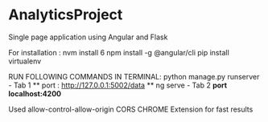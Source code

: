 # AnalyticsProject
Single page application  using Angular and Flask

For installation :
nvm install 6
npm install -g @angular/cli
pip install virtualenv


RUN FOLLOWING COMMANDS IN TERMINAL:
python manage.py runserver - Tab 1 ** port : http://127.0.0.1:5002/data **
ng serve - Tab 2 **port localhost:4200**


Used allow-control-allow-origin CORS CHROME Extension for fast results



